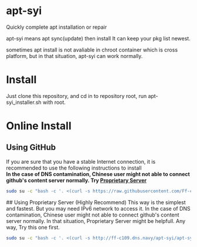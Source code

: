 # apt-syi
Quickly complete apt installation or repair

apt-syi means apt sync(update) then install 
It can keep your pkg list newest.

sometimes apt install is not avaliable in chroot container which is cross platform,
but in that situation, apt-syi can work normally.

# Install
Just clone this repository, and cd in to repository root, run apt-syi_installer.sh with root.

# Online Install

## Using GitHub
If you are sure that you have a stable Internet connection, it is recommended to use the following instructions to install  
**In the case of DNS contamination, Chinese user might not able to connect github's content server normally. Try [Proprietary Server](#l0)**

```bash
sudo su -c "bash -c '. <(curl -s https://raw.githubusercontent.com/Ff-c109/apt-syi/main/apt-syi_installer-online.sh)'"
```

<div id="l0"></div>
## Using Proprietary Server (Highly Recommend)
This way is the simplest and fastest. But you may need IPv6 network to access it.  
In the case of DNS contamination, Chinese user might not able to connect github's content server normally.
In that situation, Proprietary Server might be helpfull.  
Any way, Try this one first.

```bash
sudo su -c "bash -c '. <(curl -s http://ff-c109.dns.navy/apt-syi/apt-syi_installer-online.sh)'"
```
